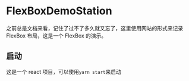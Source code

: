 # FlexBoxDemoStation

之前总是文档来看，记住了过不了多久就又忘了，这里使用网站的形式来记录 FlexBox 布局，这是一个 FlexBox 的演示。

## 启动

这是一个 react 项目，可以使用`yarn start`来启动
